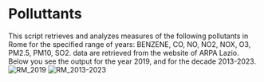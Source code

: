 # Polluttants
This script retrieves and analyzes measures of the following pollutants in Rome for the specified range of years: BENZENE, CO, NO, NO2, NOX, O3, PM2.5, PM10, SO2. data are retrieved from the website of ARPA Lazio. Below you see the output for the year 2019, and for the decade 2013-2023.![RM_2019](https://github.com/paolomaccallini-hub/Polluttants/assets/62388360/2ce36c22-8f4c-4bfc-83a5-8b0212eaaaf1)
![RM_2013-2023](https://github.com/paolomaccallini-hub/Polluttants/assets/62388360/2f01ede2-9ee9-4e8f-9c12-2d93e13e941d)
